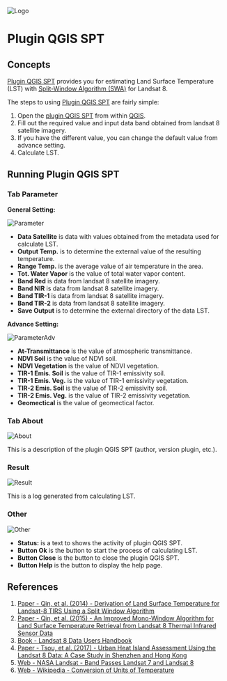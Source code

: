 ![Logo](https://user-images.githubusercontent.com/58234878/87500090-e26d8600-c685-11ea-849a-00fbeadfbf26.png)

# Plugin QGIS SPT

## Concepts
[Plugin QGIS SPT][7] provides you for estimating Land Surface Temperature (LST) with [Split-Window Algorithm (SWA)][1] for Landsat 8.

The steps to using [Plugin QGIS SPT][7] are fairly simple:

1. Open the [plugin QGIS SPT][7] from within [QGIS][8].
2. Fill out the required value and input data band obtained from landsat 8 satellite imagery.
3. If you have the different value, you can change the default value from advance setting.
4. Calculate LST.


## Running Plugin QGIS SPT

### Tab Parameter

**General Setting:**

![Parameter](https://user-images.githubusercontent.com/58234878/87500100-e699a380-c685-11ea-9189-ea4580111bcb.png)

- **Data Satellite** is data with values obtained from the metadata used for calculate LST.
- **Output Temp.** is to determine the external value of the resulting temperature.
- **Range Temp.** is the average value of air temperature in the area.
- **Tot. Water Vapor** is the value of total water vapor content.
- **Band Red** is data from landsat 8 satellite imagery.
- **Band NIR** is data from landsat 8 satellite imagery.
- **Band TIR-1** is data from landsat 8 satellite imagery.
- **Band TIR-2** is data from landsat 8 satellite imagery.
- **Save Output** is to determine the external directory of the data LST.

**Advance Setting:**

![ParameterAdv](https://user-images.githubusercontent.com/58234878/87500102-e8636700-c685-11ea-8e7d-190701308971.png)

- **At-Transmittance** is the value of atmospheric transmittance.
- **NDVI Soil** is the value of NDVI soil.
- **NDVI Vegetation** is the value of NDVI vegetation.
- **TIR-1 Emis. Soil** is the value of TIR-1 emissivity soil.
- **TIR-1 Emis. Veg.** is the value of TIR-1 emissivity vegetation.
- **TIR-2 Emis. Soil** is the value of TIR-2 emissivity soil.
- **TIR-2 Emis. Veg.** is the value of TIR-2 emissivity vegetation.
- **Geomectical** is the value of geomectical factor.


### Tab About
![About](https://user-images.githubusercontent.com/58234878/87500085-e00b2c00-c685-11ea-978b-514fd3490167.png)

This is a description of the plugin QGIS SPT (author, version plugin, etc.).

### Result
![Result](https://user-images.githubusercontent.com/58234878/87500106-ea2d2a80-c685-11ea-9fc4-ef92f60adc07.png)

This is a log generated from calculating LST.

### Other
![Other](https://user-images.githubusercontent.com/58234878/87500097-e5687680-c685-11ea-9499-c54fe50af407.png)

- **Status:** is a text to shows the activity of plugin QGIS SPT.
- **Button Ok** is the button to start the process of calculating LST.
- **Button Close** is the button to close the plugin QGIS SPT.
- **Button Help** is the button to display the help page.


## References
1. [Paper - Qin, et al. (2014) - Derivation of Land Surface Temperature for Landsat-8 TIRS Using a Split Window Algorithm][1]
2. [Paper - Qin, et al. (2015) - An Improved Mono-Window Algorithm for Land Surface Temperature Retrieval from Landsat 8 Thermal Infrared Sensor Data][2]
3. [Book - Landsat 8 Data Users Handbook][3]
4. [Paper - Tsou, et al. (2017) - Urban Heat Island Assessment Using the Landsat 8 Data: A Case Study in Shenzhen and Hong Kong][4]
5. [Web - NASA Landsat - Band Passes Landsat 7 and Landsat 8][5]
6. [Web - Wikipedia - Conversion of Units of Temperature][6]

<!-- References -->
[1]: https://www.mdpi.com/1424-8220/14/4/5768/pdf "Paper - Qin, et al. (2014) - Derivation of Land Surface Temperature for Landsat-8 TIRS Using a Split Window Algorithm"
[2]: https://www.mdpi.com/2072-4292/7/4/4268 "Paper - Qin, et al. (2015) - An Improved Mono-Window Algorithm for Land Surface Temperature Retrieval from Landsat 8 Thermal Infrared Sensor Data"
[3]: https://www.usgs.gov/core-science-systems/nli/landsat/landsat-8-data-users-handbook "Book - Landsat 8 Data Users Handbook"
[4]: https://www.mdpi.com/2413-8851/1/1/10 "Paper - Tsou, et al. (2017) - Urban Heat Island Assessment Using the Landsat 8 Data: A Case Study in Shenzhen and Hong Kong"
[5]: https://landsat.gsfc.nasa.gov/wp-content/uploads/2013/01/BandpassesL7vL8_Jul20131.pdf "Web - NASA Landsat - Band Passes Landsat 7 and Landsat 8"
[6]: https://en.wikipedia.org/wiki/Conversion_of_units_of_temperature "Web - Wikipedia - Conversion of Units of Temperature"

[7]: https://plugins.qgis.org/plugins/qgis_spt/ "SPT - Plugin QGIS"
[8]: https://qgis.org/en/site/ "QGIS - Desktop Application"
